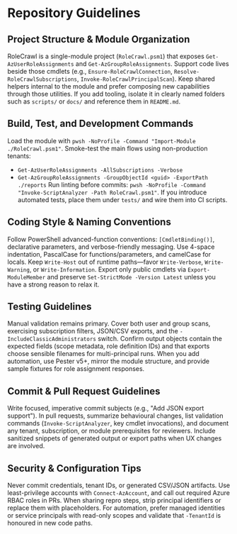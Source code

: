 # Repository Guidelines

## Project Structure & Module Organization
RoleCrawl is a single-module project (`RoleCrawl.psm1`) that exposes `Get-AzUserRoleAssignments` and `Get-AzGroupRoleAssignments`. Support code lives beside those cmdlets (e.g., `Ensure-RoleCrawlConnection`, `Resolve-RoleCrawlSubscriptions`, `Invoke-RoleCrawlPrincipalScan`). Keep shared helpers internal to the module and prefer composing new capabilities through those utilities. If you add tooling, isolate it in clearly named folders such as `scripts/` or `docs/` and reference them in `README.md`.

## Build, Test, and Development Commands
Load the module with `pwsh -NoProfile -Command "Import-Module ./RoleCrawl.psm1"`. Smoke-test the main flows using non-production tenants:
- `Get-AzUserRoleAssignments -AllSubscriptions -Verbose`
- `Get-AzGroupRoleAssignments -GroupObjectId <guid> -ExportPath ./reports`
Run linting before commits: `pwsh -NoProfile -Command "Invoke-ScriptAnalyzer -Path RoleCrawl.psm1"`. If you introduce automated tests, place them under `tests/` and wire them into CI scripts.

## Coding Style & Naming Conventions
Follow PowerShell advanced-function conventions: `[CmdletBinding()]`, declarative parameters, and verbose-friendly messaging. Use 4-space indentation, PascalCase for functions/parameters, and camelCase for locals. Keep `Write-Host` out of runtime paths—favor `Write-Verbose`, `Write-Warning`, or `Write-Information`. Export only public cmdlets via `Export-ModuleMember` and preserve `Set-StrictMode -Version Latest` unless you have a strong reason to relax it.

## Testing Guidelines
Manual validation remains primary. Cover both user and group scans, exercising subscription filters, JSON/CSV exports, and the `-IncludeClassicAdministrators` switch. Confirm output objects contain the expected fields (scope metadata, role definition IDs) and that exports choose sensible filenames for multi-principal runs. When you add automation, use Pester v5+, mirror the module structure, and provide sample fixtures for role assignment responses.

## Commit & Pull Request Guidelines
Write focused, imperative commit subjects (e.g., "Add JSON export support"). In pull requests, summarize behavioural changes, list validation commands (`Invoke-ScriptAnalyzer`, key cmdlet invocations), and document any tenant, subscription, or module prerequisites for reviewers. Include sanitized snippets of generated output or export paths when UX changes are involved.

## Security & Configuration Tips
Never commit credentials, tenant IDs, or generated CSV/JSON artifacts. Use least-privilege accounts with `Connect-AzAccount`, and call out required Azure RBAC roles in PRs. When sharing repro steps, strip principal identifiers or replace them with placeholders. For automation, prefer managed identities or service principals with read-only scopes and validate that `-TenantId` is honoured in new code paths.
